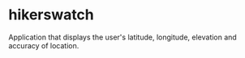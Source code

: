 # hikerswatch

Application that displays the user's latitude, longitude, elevation and accuracy of location.

